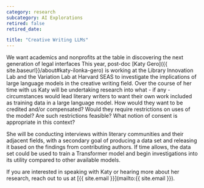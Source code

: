 ```yaml
---
category: research
subcategory: AI Explorations
retired: false
retired_date:

title: "Creative Writing LLMs"
---
```


We want academics and nonprofits at the table in discovering the next generation of legal interfaces This year, post-doc [Katy Gero]({{ site.baseurl}}/about#katy-ilonka-gero) is working at the Library Innovation Lab and the Variation Lab at Harvard SEAS to investigate the implications of large language models in the creative writing field. Over the course of her time with us Katy will be undertaking research into what - if any - circumstances would lead literary writers to want their own work included as training data in a large language model. How would they want to be credited and/or compensated? Would they require restrictions on uses of the model? Are such restrictions feasible? What notion of consent is appropriate in this context?

She will be conducting interviews within literary communities and their adjacent fields, with a secondary goal of producing a data set and releasing it based on the findings from contributing authors. If time allows, the data set could be used to train a Transformer model and begin investigations into its utility compared to other available models.

If you are interested in speaking with Katy or hearing more about her research, reach out to us at [{{ site.email }}](mailto:{{ site.email }}).

